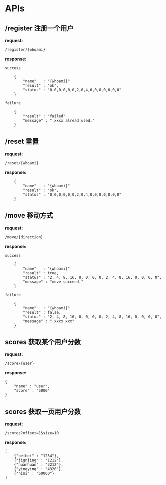 # APIs

## /register  注册一个用户

**request:**

	/register/{whoami}

**response:**
	
`success`	

		{
		    "name"   : "{whoami}"
	    	"result" : "ok",
	    	"status" : "0,0,0,0,0,0,2,0,4,0,0,0,0,0,0,0"
		}

`failure`
		
		{
	    	"result" : "failed"
	    	"message" : " xxxx alread used."
		}

## /reset 重置

**request:**

	/reset/{whoami}
	
**response:**

		{
		    "name"   : "{whoami}"
	    	"result" : "ok",
	    	"status" : "0,0,0,0,0,0,2,0,4,0,0,0,0,0,0,0"
		}
	
	
## /move  移动方式

**request:**

	/move/{direction}

**response:**

`success`	

		{
		    "name"   : "{whoami}"
	    	"result" : true,
	    	"status" : "2, 4, 8, 16, 0, 0, 0, 0, 2, 4, 8, 16, 0, 0, 0, 0",
	    	"message" : "move succeed."
		}

`failure`
		
		{
		    "name"   : "{whoami}"
	    	"result" : false,
	    	"status" : "2, 4, 8, 16, 0, 0, 0, 0, 2, 4, 8, 16, 0, 0, 0, 0",
	    	"message" : " xxxx xxx"
		}

## scores 获取某个用户分数


**request:**

	/score/{user}
	
**response:**
	
	{
		"name" : "user",
		"score" : "5000"
	}


## scores 获取一页用户分数	

**request:**
	
	/scores?offset=1&size=10

**response:**	
	
	[
		{"beibei" : "1234"},
		{"jignjing" : "1212"},
		{"huanhuan" : "3212"},
		{"yingying" : "4320"},
		{"nini" : "50000"}					
	]
	
	
	
	
	
	
	
	
	
	
	
	
	
	
	
	
	
	

